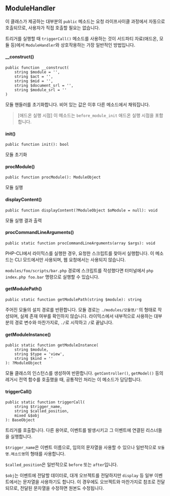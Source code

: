 ModuleHandler
-------------

이 클래스가 제공하는 대부분의 `public` 메소드는 요청 라이프사이클 과정에서 자동으로 호출되므로,
사용자가 직접 호출할 필요는 없습니다.

트리거를 실행할 때 `triggerCall()` 메소드를 사용하는 것이
서드파티 자료(애드온, 모듈 등)에서 `ModuleHandler`와 상호작용하는 가장 일반적인 방법입니다.

#### __construct()

```
public function __construct(
    string $module = '',
    string $act = '',
    string $mid = '',
    string $document_srl = '',
    string $module_srl = ''
)
```

모듈 핸들러를 초기화합니다.
비어 있는 값은 이후 다른 메소드에서 채워집니다.

> [애드온 실행 시점]
> 이 메소드는 `before_module_init` 애드온 실행 시점을 포함합니다.

#### init()

```
public function init(): bool
```

모듈 초기화

#### procModule()

```
public function procModule(): ModuleObject
```

모듈 실행

#### displayContent()

```
public function displayContent(?ModuleObject $oModule = null): void
```

모듈 실행 결과 출력

#### procCommandLineArguments()

```
public static function procCommandLineArguments(array $args): void
```

PHP-CLI에서 라이믹스를 실행한 경우, 요청한 스크립트를 찾아서 실행합니다.
이 메소드는 CLI 모드에서만 사용되며, 웹 요청에서는 사용되지 않습니다.

`modules/foo/scripts/bar.php` 경로에 스크립트를 작성했다면
터미널에서 `php index.php foo.bar` 명령으로 실행할 수 있습니다.

#### getModulePath()

```
public static function getModulePath(string $module): string
```

주어진 모듈의 설치 경로를 반환합니다.
모듈 경로는 `./modules/모듈명/'`의 형태로 작성되며, 실제 존재 여부를 확인하지 않습니다.
라이믹스에서 내부적으로 사용하는 대부분의 경로 변수와 마찬가지로, `./`로 시작하고 `/`로 끝납니다.

#### getModuleInstance()

```
public static function getModuleInstance(
    string $module,
    string $type = 'view',
    string $kind = ''
): ?ModuleObject
```

모듈 클래스의 인스턴스를 생성하여 반환합니다.
`getController()`, `getModel()` 등의 레거시 전역 함수를 호출했을 때,
공통적인 처리는 이 메소드가 담당합니다.

#### triggerCall()

```
public static function triggerCall(
    string $trigger_name,
    string $called_position,
    mixed &$obj
): BaseObject
```

트리거를 호출합니다.
다른 용어로, 이벤트를 발생시키고 그 이벤트에 연결된 리스너들을 실행합니다.

`$trigger_name`은 이벤트 이름으로, 임의의 문자열을 사용할 수 있으나
일반적으로 `모듈명.메소드명`의 형태를 사용합니다.

`$called_position`은 일반적으로 `before` 또는 `after`입니다.

`$obj`는 이벤트에 전달할 데이터로,
대개 오브젝트를 전달하지만 `display` 등 일부 이벤트에서는 문자열을 사용하기도 합니다.
이 경우에도 오브젝트와 마찬가지로 참조로 전달되므로, 전달된 문자열을 수정하면 원본도 수정됩니다.
